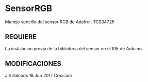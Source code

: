 # SensorRGB
Manejo sencillo del sensor RGB de Adafruit TCS34725

## REQUIERE
La instalacion previa de la biblioteca del sensor en el IDE de Arduino.

## MODIFICACIONES
J.Villalobos  18.Jun.2017  Creacion
